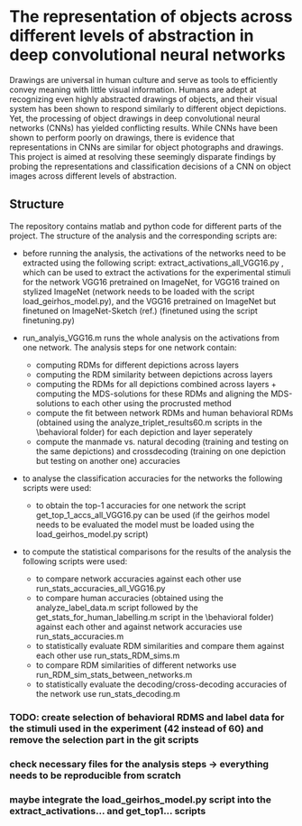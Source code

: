 # The representation of objects across different levels of abstraction in deep convolutional neural networks 

Drawings are universal in human culture and serve as tools to efficiently convey meaning with little visual information. Humans are adept at recognizing even highly abstracted drawings of objects, and their visual system has been shown to respond similarly to different object depictions. Yet, the processing of object drawings in deep convolutional neural networks (CNNs) has yielded conflicting results. While CNNs have been shown to perform poorly on drawings, there is evidence that representations in CNNs are similar for object photographs and drawings. This project is aimed at resolving these seemingly disparate findings by probing the representations and classification decisions of a CNN on object images across different levels of abstraction. 

## Structure 

The repository contains matlab and python code for different parts of the project. The structure of the analysis and the corresponding scripts are: 

- before running the analysis, the activations of the networks need to be extracted using the following script: extract_activations_all_VGG16.py , which can be used to extract the activations for the experimental stimuli for the network VGG16 pretrained on ImageNet, for VGG16 trained on stylized ImageNet (network needs to be loaded with the script load_geirhos_model.py), and the VGG16 pretrained on ImageNet but finetuned on ImageNet-Sketch (ref.) (finetuned using the script finetuning.py) 
- run_analyis_VGG16.m runs the whole analysis on the activations from one network. The analysis steps for one network contain: 
  - computing RDMs for different depictions across layers
  - computing the RDM similarity between depictions across layers 
  - computing the RDMs for all depictions combined across layers + computing the MDS-solutions for these RDMs and aligning the MDS-solutions to each other using the procrusted     method
  - compute the fit between network RDMs and human behavioral RDMs (obtained using the analyze_triplet_results60.m scripts in the \behavioral folder) for each depiction and layer seperately 
  - compute the manmade vs. natural decoding (training and testing on the same depictions) and crossdecoding (training on one depiction but testing on another one) accuracies
 
 - to analyse the classification accuracies for the networks the following scripts were used: 
    - to obtain the top-1 accuracies for one network the script get_top_1_accs_all_VGG16.py can be used (if the geirhos model needs to be evaluated the model must be loaded using the load_geirhos_model.py script) 
    
 - to compute the statistical comparisons for the results of the analysis the following scripts were used:
    - to compare network accuracies against each other use run_stats_accuracies_all_VGG16.py 
    - to compare human accuracies (obtained using the analyze_label_data.m script followed by the get_stats_for_human_labelling.m script in the \behavioral folder) against each other and against network accuracies use run_stats_accuracies.m
    - to statistically evaluate RDM similarities and compare them against each other use run_stats_RDM_sims.m
    - to compare RDM similarities of different networks use run_RDM_sim_stats_between_networks.m 
    - to statistically evaluate the decoding/cross-decoding accuracies of the network use run_stats_decoding.m 


### TODO: create selection of behavioral RDMS and label data for the stimuli used in the experiment (42 instead of 60) and remove the selection part in the git scripts 
###       check necessary files for the analysis steps -> everything needs to be reproducible from scratch 
###       maybe integrate the load_geirhos_model.py script into the extract_activations... and get_top1... scripts
